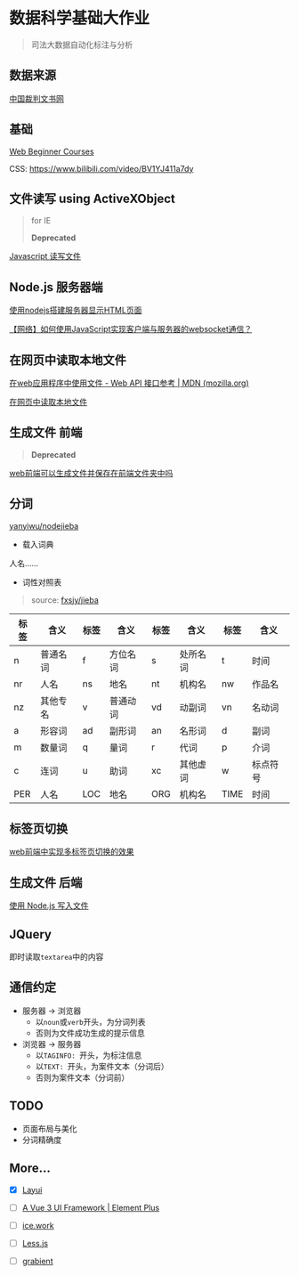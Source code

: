# 数据科学基础大作业

> 司法大数据自动化标注与分析



## 数据来源

[中国裁判文书网](https://wenshu.court.gov.cn/)



## 基础

[Web Beginner Courses](https://space.bilibili.com/88270259/channel/detail?cid=82006)

CSS: https://www.bilibili.com/video/BV1YJ411a7dy



## 文件读写 using ActiveXObject 

> for IE
>
> **Deprecated**

[Javascript 读写文件](https://cloud.tencent.com/developer/article/1392736)



## Node.js 服务器端

[使用nodejs搭建服务器显示HTML页面](https://www.jianshu.com/p/edce7af3691a)

[【网络】如何使用JavaScript实现客户端与服务器的websocket通信？](https://zhuanlan.zhihu.com/p/97336307)



## 在网页中读取本地文件

[在web应用程序中使用文件 - Web API 接口参考 | MDN (mozilla.org)](https://developer.mozilla.org/zh-CN/docs/Web/API/File/Using_files_from_web_applications)

[在网页中读取本地文件](https://zhuanlan.zhihu.com/p/50063001)



## 生成文件 前端

> **Deprecated**

[web前端可以生成文件并保存在前端文件夹中吗](https://www.zhihu.com/question/420002222/answer/1462207254)



## 分词

[yanyiwu/nodejieba](https://github.com/yanyiwu/nodejieba)



- 载入词典

人名……

- 词性对照表

> source: [fxsjy/jieba](https://github.com/fxsjy/jieba)

| 标签 | 含义     | 标签 | 含义     | 标签 | 含义     | 标签 | 含义     |
| ---- | -------- | ---- | -------- | ---- | -------- | ---- | -------- |
| n    | 普通名词 | f    | 方位名词 | s    | 处所名词 | t    | 时间     |
| nr   | 人名     | ns   | 地名     | nt   | 机构名   | nw   | 作品名   |
| nz   | 其他专名 | v    | 普通动词 | vd   | 动副词   | vn   | 名动词   |
| a    | 形容词   | ad   | 副形词   | an   | 名形词   | d    | 副词     |
| m    | 数量词   | q    | 量词     | r    | 代词     | p    | 介词     |
| c    | 连词     | u    | 助词     | xc   | 其他虚词 | w    | 标点符号 |
| PER  | 人名     | LOC  | 地名     | ORG  | 机构名   | TIME | 时间     |



## 标签页切换

[web前端中实现多标签页切换的效果](https://www.cnblogs.com/yuershuo/p/5699570.html)



## 生成文件 后端

[使用 Node.js 写入文件](http://nodejs.cn/learn/writing-files-with-nodejs)



## JQuery

即时读取`textarea`中的内容



## 通信约定

- 服务器 -> 浏览器
  - 以`noun`或`verb`开头，为分词列表
  - 否则为文件成功生成的提示信息
- 浏览器 -> 服务器
  - 以`TAGINFO: `开头，为标注信息
  - 以`TEXT: `开头，为案件文本（分词后）
  - 否则为案件文本（分词前）



## TODO

- 页面布局与美化
- 分词精确度



## More...

- [x] [Layui](https://www.layuiweb.com/)
- [ ] [A Vue 3 UI Framework | Element Plus](https://element-plus.gitee.io/zh-CN/)
- [ ] [ice.work](https://ice.work/)
- [ ] [Less.js](https://lesscss.org/#)
- [ ] [grabient](https://www.grabient.com/)

